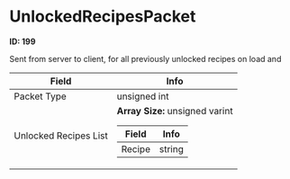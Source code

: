 # UnlockedRecipesPacket

__ID: 199__

Sent from server to client, for all previously unlocked recipes on load and

<table><thead><tr><th>Field</th><th>Info</th></tr></thead><tbody>
<tr><td>Packet Type</td><td>unsigned int</td></tr>
<tr><td>Unlocked Recipes List</td><td><b>Array Size:</b> unsigned varint
  <table><thead><tr><th>Field</th><th>Info</th></tr></thead><tbody>
  <tr><td>Recipe</td><td>string</td></tr>
  </tbody></table></td></tr>
</tbody></table>